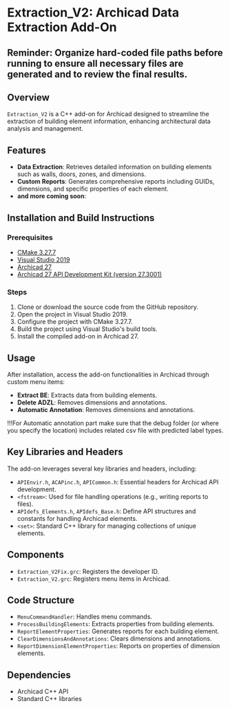 
# Extraction_V2: Archicad Data Extraction Add-On

## Reminder: Organize hard-coded file paths before running to ensure all necessary files are generated and to review the final results.

## Overview
`Extraction_V2` is a C++ add-on for Archicad designed to streamline the extraction of building element information, enhancing architectural data analysis and management.

## Features
- **Data Extraction**: Retrieves detailed information on building elements such as walls, doors, zones, and dimensions.
- **Custom Reports**: Generates comprehensive reports including GUIDs, dimensions, and specific properties of each element.
- **and more coming soon**: 

## Installation and Build Instructions
### Prerequisites
- [CMake 3.27.7](https://cmake.org/download/)
- [Visual Studio 2019](https://visualstudio.microsoft.com/vs/older-downloads/)
- [Archicad 27](https://www.graphisoft.com/downloads/)
- [Archicad 27 API Development Kit (version 27.3001)](https://www.graphisoft.com/downloads/addons/interoperability/api.html)

### Steps
1. Clone or download the source code from the GitHub repository.
2. Open the project in Visual Studio 2019.
3. Configure the project with CMake 3.27.7.
4. Build the project using Visual Studio's build tools.
5. Install the compiled add-on in Archicad 27.

## Usage
After installation, access the add-on functionalities in Archicad through custom menu items:
- **Extract BE**: Extracts data from building elements.
- **Delete ADZL**: Removes dimensions and annotations.
- **Automatic Annotation**: Removes dimensions and annotations.

!!!For Automatic annotation part make sure that the debug folder (or where you specify the location) includes related csv file with predicted label types.

## Key Libraries and Headers
The add-on leverages several key libraries and headers, including:
- `APIEnvir.h`, `ACAPinc.h`, `APICommon.h`: Essential headers for Archicad API development.
- `<fstream>`: Used for file handling operations (e.g., writing reports to files).
- `APIdefs_Elements.h`, `APIdefs_Base.h`: Define API structures and constants for handling Archicad elements.
- `<set>`: Standard C++ library for managing collections of unique elements.

## Components
- `Extraction_V2Fix.grc`: Registers the developer ID.
- `Extraction_V2.grc`: Registers menu items in Archicad.

## Code Structure
- `MenuCommandHandler`:  Handles menu commands.
- `ProcessBuildingElements`: Extracts properties from building elements.
- `ReportElementProperties`: Generates reports for each building element.
- `ClearDimensionsAndAnnotations`: Clears dimensions and annotations.
- `ReportDimensionElementProperties`: Reports on properties of dimension elements.
  
## Dependencies
- Archicad C++ API
- Standard C++ libraries


